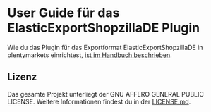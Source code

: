 
# User Guide für das ElasticExportShopzillaDE Plugin

<div class="alert alert-info" role="alert">
  Wie du das Plugin für das Exportformat ElasticExportShopzillaDE in plentymarkets einrichtest, <a href="https://knowledge.plentymarkets.com/de-de/manual/main/maerkte/shopzilla.html" target="_blank">ist im Handbuch beschrieben</a>.
</div>

## Lizenz

Das gesamte Projekt unterliegt der GNU AFFERO GENERAL PUBLIC LICENSE. Weitere Informationen findest du in der [LICENSE.md](https://github.com/plentymarkets/plugin-elastic-export-shopzilla-de/blob/master/LICENSE.md).
